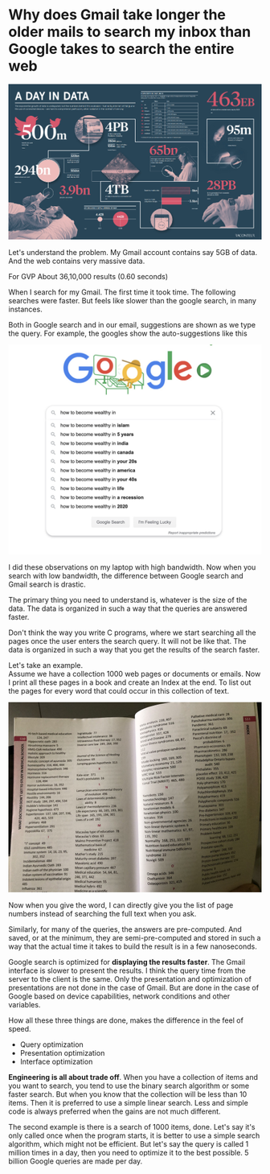 # Why does Gmail take longer the older mails to search my inbox than Google takes to search the entire web

![](a-day-in-data.jpg)

Let's understand the problem. My Gmail account contains say 5GB of data. And the web contains very massive data.

For GVP
About 36,10,000 results (0.60 seconds) 

When I search for my Gmail. The first time it took time. The following searches were faster. But feels like slower than the google search, in many instances.

Both in Google search and in our email, suggestions are shown as we type the query. For example, the googles show the auto-suggestions like this  
  
![](google-auto-suggestions.jpg)
  
I did these observations on my laptop with high bandwidth. Now when you search with low bandwidth, the difference between Google search and Gmail search is drastic. 

The primary thing you need to understand is, whatever is the size of the data. The data is organized in such a way that the queries are answered faster.

Don't think the way you write C programs, where we start searching all the pages once the user enters the search query. It will not be like that. The data is organized in such a way that you get the results of the search faster.  
  
Let's take an example.  
Assume we have a collection 1000 web pages or documents or emails. Now I print all these pages in a book and create an Index at the end. To list out the pages for every word that could occur in this collection of text.

![](index-example-bmhegde.jpg)
  
Now when you give the word, I can directly give you the list of page numbers instead of searching the full text when you ask.  
  
Similarly, for many of the queries, the answers are pre-computed. And saved, or at the minimum, they are semi-pre-computed and stored in such a way that the actual time it takes to build the result is in a few nanoseconds.


Google search is optimized for **displaying the results faster**. The Gmail interface is slower to present the results. I think the query time from the server to the client is the same. Only the presentation and optimization of presentations are not done in the case of Gmail. But are done in the case of Google based on device capabilities, network conditions and other variables. 

How all these three things are done, makes the difference in the feel of speed.  
+ Query optimization
+ Presentation optimization
+ Interface optimization

**Engineering is all about trade off**. When you have a collection of items and you want to search, you tend to use the binary search algorithm or some faster search. But when you know that the collection will be less than 10 items. Then it is preferred to use a simple linear search. Less and simple code is always preferred when the gains are not much different.  

The second example is there is a search of 1000 items, done. Let's say it's only called once when the program starts, it is better to use a simple search algorithm, which might not be efficient. But let's say the query is called 1 million times in a day, then you need to optimize it to the best possible. 5 billion Google queries are made per day.

